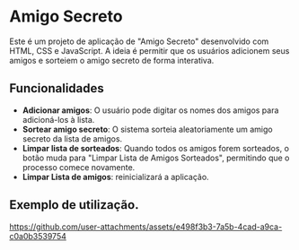 # Amigo Secreto

Este é um projeto de aplicação de "Amigo Secreto" desenvolvido com HTML, CSS e JavaScript. A ideia é permitir que os usuários adicionem seus amigos e sorteiem o amigo secreto de forma interativa.

## Funcionalidades

- **Adicionar amigos**: O usuário pode digitar os nomes dos amigos para adicioná-los à lista.
- **Sortear amigo secreto**: O sistema sorteia aleatoriamente um amigo secreto da lista de amigos.
- **Limpar lista de sorteados**: Quando todos os amigos forem sorteados, o botão muda para "Limpar Lista de Amigos Sorteados", permitindo que o processo comece novamente.
- **Limpar Lista de amigos**: reinicializará a aplicação.
## Exemplo de utilização.


https://github.com/user-attachments/assets/e498f3b3-7a5b-4cad-a9ca-c0a0b3539754

